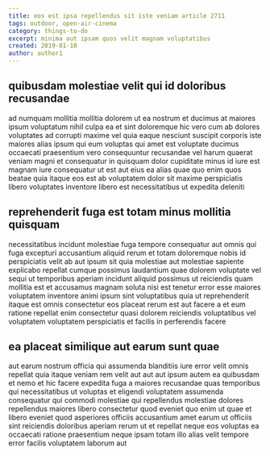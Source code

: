 ```yaml
---
title: eos est ipsa repellendus sit iste veniam article 2711
tags: outdoor, open-air-cinema
category: things-to-do
excerpt: minima aut ipsam quos velit magnam voluptatibus
created: 2019-01-10
author: author1
---
```


## quibusdam molestiae velit qui id doloribus recusandae

ad numquam mollitia mollitia dolorem ut ea nostrum et ducimus at maiores ipsum voluptatum nihil culpa ea et sint doloremque hic vero cum ab dolores voluptates ad corrupti maxime vel quia eaque nesciunt suscipit corporis iste maiores alias ipsum qui eum voluptas qui amet est voluptate ducimus occaecati praesentium vero consequuntur recusandae vel harum quaerat veniam magni et consequatur in quisquam dolor cupiditate minus id iure est magnam iure consequatur ut est aut eius ea alias quae quo enim quos beatae quia itaque eos est ab voluptatem dolor sit maxime perspiciatis libero voluptates inventore libero est necessitatibus ut expedita deleniti

## reprehenderit fuga est totam minus mollitia quisquam

necessitatibus incidunt molestiae fuga tempore consequatur aut omnis qui fuga excepturi accusantium aliquid rerum et totam doloremque nobis id perspiciatis velit ab aut ipsum sit quia molestiae aut molestiae sapiente explicabo repellat cumque possimus laudantium quae dolorem voluptate vel sequi ut temporibus aperiam incidunt aliquid possimus ut reiciendis quam mollitia est et accusamus magnam soluta nisi est tenetur error esse maiores voluptatem inventore animi ipsum sint voluptatibus quia ut reprehenderit itaque est omnis consectetur eos placeat rerum est aut facere a et eum ratione repellat enim consectetur quasi dolorem reiciendis voluptatibus vel voluptatem voluptatem perspiciatis et facilis in perferendis facere

## ea placeat similique aut earum sunt quae

aut earum nostrum officia qui assumenda blanditiis iure error velit omnis repellat quia itaque veniam rem velit aut aut aut ipsum autem ea quibusdam et nemo et hic facere expedita fuga a maiores recusandae quas temporibus qui necessitatibus ut voluptas et eligendi voluptatem assumenda consequatur qui commodi molestiae qui repellendus molestiae dolores repellendus maiores libero consectetur quod eveniet quo enim ut quae et libero eveniet quod asperiores officiis accusantium amet earum ut officiis sint reiciendis doloribus aperiam rerum ut et repellat neque eos voluptas ea occaecati ratione praesentium neque ipsam totam illo alias velit tempore error facilis voluptatem laborum aut
